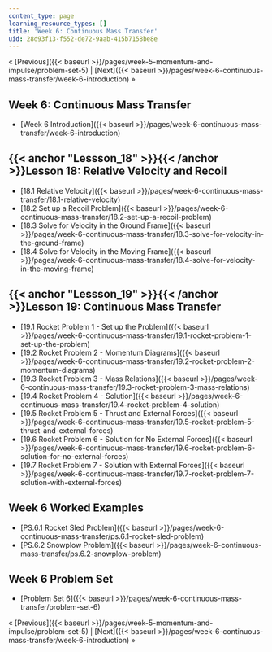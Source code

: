 ```yaml
---
content_type: page
learning_resource_types: []
title: 'Week 6: Continuous Mass Transfer'
uid: 28d93f13-f552-de72-9aab-415b7158be8e
---
```


« [Previous]({{< baseurl >}}/pages/week-5-momentum-and-impulse/problem-set-5) | [Next]({{< baseurl >}}/pages/week-6-continuous-mass-transfer/week-6-introduction) »

Week 6: Continuous Mass Transfer
--------------------------------

*   [Week 6 Introduction]({{< baseurl >}}/pages/week-6-continuous-mass-transfer/week-6-introduction)

{{< anchor "Lessson_18" >}}{{< /anchor >}}Lesson 18: Relative Velocity and Recoil
---------------------------------------------------------------------------------

*   [18.1 Relative Velocity]({{< baseurl >}}/pages/week-6-continuous-mass-transfer/18.1-relative-velocity)
*   [18.2 Set up a Recoil Problem]({{< baseurl >}}/pages/week-6-continuous-mass-transfer/18.2-set-up-a-recoil-problem)
*   [18.3 Solve for Velocity in the Ground Frame]({{< baseurl >}}/pages/week-6-continuous-mass-transfer/18.3-solve-for-velocity-in-the-ground-frame)
*   [18.4 Solve for Velocity in the Moving Frame]({{< baseurl >}}/pages/week-6-continuous-mass-transfer/18.4-solve-for-velocity-in-the-moving-frame)

{{< anchor "Lessson_19" >}}{{< /anchor >}}Lesson 19: Continuous Mass Transfer
-----------------------------------------------------------------------------

*   [19.1 Rocket Problem 1 - Set up the Problem]({{< baseurl >}}/pages/week-6-continuous-mass-transfer/19.1-rocket-problem-1-set-up-the-problem)
*   [19.2 Rocket Problem 2 - Momentum Diagrams]({{< baseurl >}}/pages/week-6-continuous-mass-transfer/19.2-rocket-problem-2-momentum-diagrams)
*   [19.3 Rocket Problem 3 - Mass Relations]({{< baseurl >}}/pages/week-6-continuous-mass-transfer/19.3-rocket-problem-3-mass-relations)
*   [19.4 Rocket Problem 4 - Solution]({{< baseurl >}}/pages/week-6-continuous-mass-transfer/19.4-rocket-problem-4-solution)
*   [19.5 Rocket Problem 5 - Thrust and External Forces]({{< baseurl >}}/pages/week-6-continuous-mass-transfer/19.5-rocket-problem-5-thrust-and-external-forces)
*   [19.6 Rocket Problem 6 - Solution for No External Forces]({{< baseurl >}}/pages/week-6-continuous-mass-transfer/19.6-rocket-problem-6-solution-for-no-external-forces)
*   [19.7 Rocket Problem 7 - Solution with External Forces]({{< baseurl >}}/pages/week-6-continuous-mass-transfer/19.7-rocket-problem-7-solution-with-external-forces)

Week 6 Worked Examples
----------------------

*   [PS.6.1 Rocket Sled Problem]({{< baseurl >}}/pages/week-6-continuous-mass-transfer/ps.6.1-rocket-sled-problem)
*   [PS.6.2 Snowplow Problem]({{< baseurl >}}/pages/week-6-continuous-mass-transfer/ps.6.2-snowplow-problem)

Week 6 Problem Set
------------------

*   [Problem Set 6]({{< baseurl >}}/pages/week-6-continuous-mass-transfer/problem-set-6)

« [Previous]({{< baseurl >}}/pages/week-5-momentum-and-impulse/problem-set-5) | [Next]({{< baseurl >}}/pages/week-6-continuous-mass-transfer/week-6-introduction) »